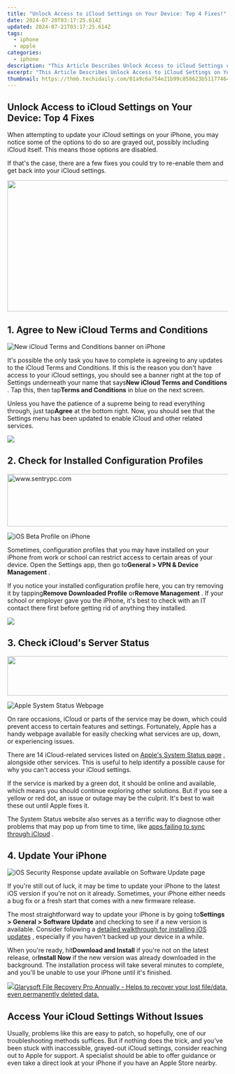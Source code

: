 ```yaml
---
title: "Unlock Access to iCloud Settings on Your Device: Top 4 Fixes!"
date: 2024-07-20T03:17:25.614Z
updated: 2024-07-21T03:17:25.614Z
tags:
  - iphone
  - apple
categories:
  - iphone
description: "This Article Describes Unlock Access to iCloud Settings on Your Device: Top 4 Fixes!"
excerpt: "This Article Describes Unlock Access to iCloud Settings on Your Device: Top 4 Fixes!"
thumbnail: https://thmb.techidaily.com/01a9c6a754e21b99c858623b51177464f69009a94f81e88dbd632b404f3b4368.jpg
---
```


## Unlock Access to iCloud Settings on Your Device: Top 4 Fixes

 When attempting to update your iCloud settings on your iPhone, you may notice some of the options to do so are grayed out, possibly including iCloud itself. This means those options are disabled.

 If that's the case, there are a few fixes you could try to re-enable them and get back into your iCloud settings.

<!-- affiliate ads begin -->
<a href="https://aofit.pxf.io/c/5597632/1399701/16396" target="_top" id="1399701"><img src="//a.impactradius-go.com/display-ad/16396-1399701" border="0" alt="" width="960" height="300"/></a><img height="0" width="0" src="https://imp.pxf.io/i/5597632/1399701/16396" style="position:absolute;visibility:hidden;" border="0" />
<!-- affiliate ads end -->
## 1\. Agree to New iCloud Terms and Conditions

![New iCloud Terms and Conditions banner on iPhone](https://static1.makeuseofimages.com/wordpress/wp-content/uploads/2023/06/iphone-icloud-terms-and-conditions.jpg)

 It's possible the only task you have to complete is agreeing to any updates to the iCloud Terms and Conditions. If this is the reason you don't have access to your iCloud settings, you should see a banner right at the top of Settings underneath your name that says**New iCloud Terms and Conditions** . Tap this, then tap**Terms and Conditions** in blue on the next screen.

 Unless you have the patience of a supreme being to read everything through, just tap**Agree** at the bottom right. Now, you should see that the Settings menu has been updated to enable iCloud and other related services.

<!-- affiliate ads begin -->
<a href="https://store.massmailsoftware.com/order/checkout.php?PRODS=1047974&QTY=1&AFFILIATE=108875&CART=1"><img src="https://secure.avangate.com/images/merchant/dc87c13749315c7217cdc4ac692e704c/banera_for_partners-04_%281%29.jpg" border="0"></a>
<!-- affiliate ads end -->
## 2\. Check for Installed Configuration Profiles

<!-- affiliate ads begin -->
<a href="https://sentrypc.7eer.net/c/5597632/398457/3022" target="_top" id="398457"><img src="//a.impactradius-go.com/display-ad/3022-398457" border="0" alt="www.sentrypc.com" width="980" height="120"/></a><img height="0" width="0" src="https://sentrypc.7eer.net/i/5597632/398457/3022" style="position:absolute;visibility:hidden;" border="0" />
<!-- affiliate ads end -->
![iOS Beta Profile on iPhone](https://static1.makeuseofimages.com/wordpress/wp-content/uploads/2021/06/how-to-remove-ios-beta-profile.jpg)

 Sometimes, configuration profiles that you may have installed on your iPhone from work or school can restrict access to certain areas of your device. Open the Settings app, then go to**General > VPN & Device Management** .

 If you notice your installed configuration profile here, you can try removing it by tapping**Remove Downloaded Profile** or**Remove Management** . If your school or employer gave you the iPhone, it's best to check with an IT contact there first before getting rid of anything they installed.

<!-- affiliate ads begin -->
<a href="https://store.bitdefender.com/affiliate.php?ACCOUNT=BITLATIN&AFFILIATE=108875&PATH=http%3A%2F%2Fwww.bitdefender.com%2Fbusiness%3FAFFILIATE%3D108875%26RESOURCE%3D30%2525%2BOff%2Ball%2BGravityZone%2BProducts"><img src="https://www.bitdefender.com/content/dam/bitdefender/business/campaign/1200X628.png" border="0"></a>
<!-- affiliate ads end -->
## 3\. Check iCloud's Server Status

<!-- affiliate ads begin -->
<a href="https://zonlipartnershipprogram.pxf.io/c/5597632/1596691/17882" target="_top" id="1596691"><img src="//a.impactradius-go.com/display-ad/17882-1596691" border="0" alt="" width="728" height="90"/></a><img height="0" width="0" src="https://imp.pxf.io/i/5597632/1596691/17882" style="position:absolute;visibility:hidden;" border="0" />
<!-- affiliate ads end -->
![Apple System Status Webpage](https://static1.makeuseofimages.com/wordpress/wp-content/uploads/2023/06/apple-system-status-webpage.jpg)

 On rare occasions, iCloud or parts of the service may be down, which could prevent access to certain features and settings. Fortunately, Apple has a handy webpage available for easily checking what services are up, down, or experiencing issues.

 There are 14 iCloud-related services listed on [Apple's System Status page](https://www.apple.com/support/systemstatus/) , alongside other services. This is useful to help identify a possible cause for why you can't access your iCloud settings.

 If the service is marked by a green dot, it should be online and available, which means you should continue exploring other solutions. But if you see a yellow or red dot, an issue or outage may be the culprit. It's best to wait these out until Apple fixes it.

 The System Status website also serves as a terrific way to diagnose other problems that may pop up from time to time, like [apps failing to sync through iCloud](https://www.makeuseof.com/fix-apple-apps-sync-icloud/) .

## 4\. Update Your iPhone

![iOS Security Response update available on Software Update page](https://static1.makeuseofimages.com/wordpress/wp-content/uploads/2023/01/rapid-security-response-update-ios.jpg)

 If you're still out of luck, it may be time to update your iPhone to the latest iOS version if you're not on it already. Sometimes, your iPhone either needs a bug fix or a fresh start that comes with a new firmware release.

 The most straightforward way to update your iPhone is by going to**Settings > General > Software Update** and checking to see if a new version is available. Consider following a [detailed walkthrough for installing iOS updates](https://www.makeuseof.com/tag/update-iphone-ios-apps-data/) , especially if you haven't backed up your device in a while.

 When you're ready, hit**Download and Install** if you're not on the latest release, or**Install Now** if the new version was already downloaded in the background. The installation process will take several minutes to complete, and you'll be unable to use your iPhone until it's finished.

<!-- affiliate ads begin -->
<a href="https://order.glarysoft.com/order/checkout.php?PRODS=35504869&QTY=1&AFFILIATE=108875&CART=1"><img src="https://secure.avangate.com/images/merchant/6734fa703f6633ab896eecbdfad8953a/products/1_FR-200-1.png" border="0">Glarysoft File Recovery Pro Annually -  Helps to recover your lost file/data, even permanently deleted data. 
</a>
<!-- affiliate ads end -->
## Access Your iCloud Settings Without Issues

 Usually, problems like this are easy to patch, so hopefully, one of our troubleshooting methods suffices. But if nothing does the trick, and you've been stuck with inaccessible, grayed-out iCloud settings, consider reaching out to Apple for support. A specialist should be able to offer guidance or even take a direct look at your iPhone if you have an Apple Store nearby.

<ins class="adsbygoogle"
     style="display:block"
     data-ad-format="autorelaxed"
     data-ad-client="ca-pub-7571918770474297"
     data-ad-slot="1223367746"></ins>



<ins class="adsbygoogle"
     style="display:block"
     data-ad-client="ca-pub-7571918770474297"
     data-ad-slot="8358498916"
     data-ad-format="auto"
     data-full-width-responsive="true"></ins>



